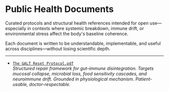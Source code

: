 # Public Health Documents

Curated protocols and structural health references intended for open use—especially in contexts where systemic breakdown, immune drift, or environmental stress affect the body's baseline coherence.

Each document is written to be understandable, implementable, and useful across disciplines—without losing scientific depth.

---

- [`The GALT Reset Protocol.pdf`](./The%20GALT%20Reset%20Protocol.pdf)  
  *Structured repair framework for gut–immune disintegration. Targets mucosal collapse, microbial loss, food sensitivity cascades, and neuroimmune drift. Grounded in physiological mechanism. Patient-usable, doctor-respectable.*
